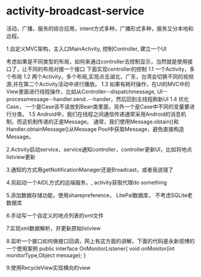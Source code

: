 # activity-broadcast-service
活动，广播，服务的综合应用，intent方式多种，广播形式多种，服务又分本地和远程。

1.自定义MVC架构，主入口MainActivity, 控制Controller, 建立一个UI

考虑如果是不同类型的布局，如何来通过controller去控制显示，当然就是使用接口了，让不同的布局对接一个接口
下面实现controller的控制
1.1 一个Activity，多个布局
1.2 两个Activity，多个布局,实现点击湖北，广东，台湾会切换不同的视频源,并在第二个Activity活动中进行播放。
1.3 如果有耗时操作，在UI的MVC中的View里面进行线程操作，比如从Controller--dispatchmessage, UI--processmessage--handler.send..--hander，然后回到主线程刷新UI
1.4 优化Case， 一个是Case该不该放到Bean类里面，另外一个是Case中不同的变量要进行分类。
1.5 Android中，我们在线程之间通信传递通常采用Android的消息机制，而这机制传递的正是Message。
    通常，我们使用Message.obtain()和Handler.obtainMessage()从Message Pool中获取Message，避免直接构造Message。


2.Activity启动service，service通知controller，controller更新UI，比如将地点listview更新



3.通知的方式用getNotificationManager还是Broadcast，或者我说错了

4.另起动一个AIDL方式的远端服务，, activity获取代理do something

5.添加数据存储功能，使用sharepreference， LitePal数据库， 不考虑SQLite老数据库

6.手动写一个自定义的地点列表的xml文件

7.实现xml数据解析，并更新原始listview

8.监听一个接口如何做接口回调，网上有这方面的讲解，下面的代码是永新视博的一个使用案例
public interface OnMonitorListener{
	void onMonitor(int monitorType,Object message);
}

9.使用RecycleView实现横向的view

